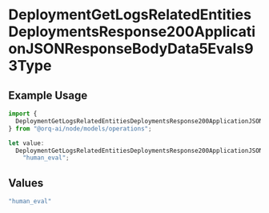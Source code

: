 # DeploymentGetLogsRelatedEntitiesDeploymentsResponse200ApplicationJSONResponseBodyData5Evals93Type

## Example Usage

```typescript
import {
  DeploymentGetLogsRelatedEntitiesDeploymentsResponse200ApplicationJSONResponseBodyData5Evals93Type,
} from "@orq-ai/node/models/operations";

let value:
  DeploymentGetLogsRelatedEntitiesDeploymentsResponse200ApplicationJSONResponseBodyData5Evals93Type =
    "human_eval";
```

## Values

```typescript
"human_eval"
```